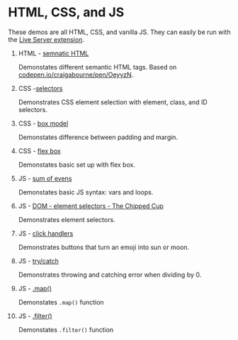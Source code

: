 # HTML, CSS, and JS

These demos are all HTML, CSS, and vanilla JS. They can easily be run with the [Live Server extension](https://marketplace.visualstudio.com/items?itemName=ritwickdey.LiveServer).


1. HTML - [semnatic HTML](semantic_html)

    Demonstates different semantic HTML tags. Based on [codepen.io/craigabourne/pen/OeyyzN](codepen.io/craigabourne/pen/OeyyzN).

1. CSS -[selectors](selectors) 

    Demonstrates CSS element selection with element, class, and ID selectors.

1. CSS - [box model](box_model)

    Demonstates difference between padding and margin.


1. CSS - [flex box](flexbox)

    Demonstates basic set up with flex box.

1. JS - [sum of evens](sum_of_evens)

    Demonstates basic JS syntax: vars and loops.

1. JS - [DOM - element selectors - The Chipped Cup](element_selectors)

    Demonstrates element selectors.

1. JS - [click handlers](click_handlers)

    Demonstrates buttons that turn an emoji into sun or moon.

1. JS - [try/catch](try_catch)

    Demonstrates throwing and catching error when dividing by 0.

1. JS - [.map()](js_map)

    Demonstates `.map()` function

1. JS  - [.filter()](js_filter)

    Demonstates `.filter()` function
